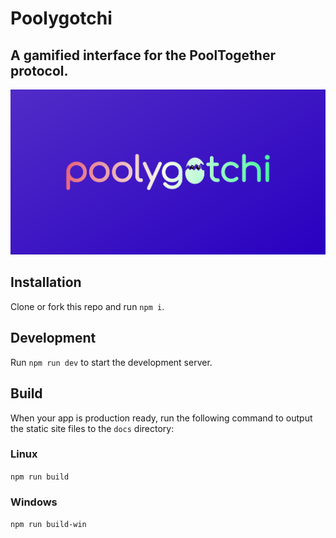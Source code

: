 # Poolygotchi

## A gamified interface for the PoolTogether protocol.

![Poolygotchi Banner](./docs/img/banner.png)

## Installation

Clone or fork this repo and run `npm i`. 

## Development

Run `npm run dev` to start the development server.

## Build

When your app is production ready, run the following command to output the static site files to the `docs` directory:

### Linux

`npm run build`

### Windows

`npm run build-win`

